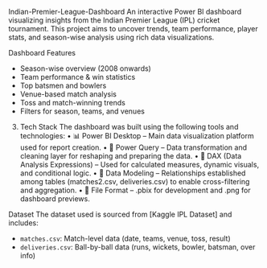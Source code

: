 Indian-Premier-League-Dashboard
An interactive Power BI dashboard visualizing insights from the Indian Premier League (IPL) cricket tournament. This project aims to uncover trends, team performance, player stats, and season-wise analysis using rich data visualizations.


Dashboard Features
- Season-wise overview (2008 onwards)
- Team performance & win statistics
- Top batsmen and bowlers
- Venue-based match analysis
- Toss and match-winning trends
- Filters for season, teams, and venues


3. Tech Stack
The dashboard was built using the following tools and technologies:
• 📊 Power BI Desktop – Main data visualization platform used for report creation.
• 📂 Power Query – Data transformation and cleaning layer for reshaping and preparing the data.
• 🧠 DAX (Data Analysis Expressions) – Used for calculated measures, dynamic visuals, and conditional logic.
• 📝 Data Modeling – Relationships established among tables (matches2.csv, deliveries.csv) to enable cross-filtering and aggregation.
• 📁 File Format – .pbix for development and .png for dashboard previews.

Dataset
The dataset used is sourced from [Kaggle IPL Dataset] and includes:
- `matches.csv`: Match-level data (date, teams, venue, toss, result)
- `deliveries.csv`: Ball-by-ball data (runs, wickets, bowler, batsman, over info)

